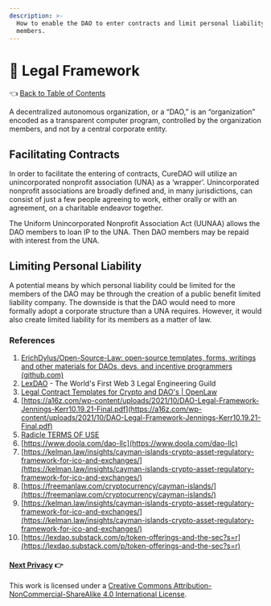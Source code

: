 ```yaml
---
description: >-
  How to enable the DAO to enter contracts and limit personal liability for DAO
  members.
---
```


# 📔 Legal Framework

👈 [Back to Table of Contents](../)

A decentralized autonomous organization, or a “DAO,” is an “organization” encoded as a transparent computer program, controlled by the organization members, and not by a central corporate entity.

## Facilitating Contracts

In order to facilitate the entering of contracts, CureDAO will utilize an unincorporated nonprofit association (UNA) as a ‘wrapper’. Unincorporated nonprofit associations are broadly defined and, in many jurisdictions, can consist of just a few people agreeing to work, either orally or with an agreement, on a charitable endeavor together.

The Uniform Unincorporated Nonprofit Association Act (UUNAA) allows the DAO members to loan IP to the UNA. Then DAO members may be repaid with interest from the UNA.

## Limiting Personal Liability

A potential means by which personal liability could be limited for the members of the DAO may be through the creation of a public benefit limited liability company. The downside is that the DAO would need to more formally adopt a corporate structure than a UNA requires. However, it would also create limited liability for its members as a matter of law.

### References

1. [ErichDylus/Open-Source-Law: open-source templates, forms, writings and other materials for DAOs, devs, and incentive programmers (github.com)](https://github.com/ErichDylus/Open-Source-Law)
2. [LexDAO](https://www.lexdao.coop) - The World's First Web 3 Legal Engineering Guild
3. [Legal Contract Templates for Crypto and DAO's | OpenLaw](https://lib.openlaw.io/web/default/search/general)
4. [https://a16z.com/wp-content/uploads/2021/10/DAO-Legal-Framework-Jennings-Kerr10.19.21-Final.pdf](https://a16z.com/wp-content/uploads/2021/10/DAO-Legal-Framework-Jennings-Kerr10.19.21-Final.pdf)
5. [Radicle TERMS OF USE](https://radicle.xyz/terms.html)
6. [https://www.doola.com/dao-llc](https://www.doola.com/dao-llc)
7. [https://kelman.law/insights/cayman-islands-crypto-asset-regulatory-framework-for-ico-and-exchanges/](https://kelman.law/insights/cayman-islands-crypto-asset-regulatory-framework-for-ico-and-exchanges/)
8. [https://freemanlaw.com/cryptocurrency/cayman-islands/](https://freemanlaw.com/cryptocurrency/cayman-islands/)
9. [https://kelman.law/insights/cayman-islands-crypto-asset-regulatory-framework-for-ico-and-exchanges/](https://kelman.law/insights/cayman-islands-crypto-asset-regulatory-framework-for-ico-and-exchanges/)
10. [https://lexdao.substack.com/p/token-offerings-and-the-sec?s=r](https://lexdao.substack.com/p/token-offerings-and-the-sec?s=r)

#### [Next Privacy](9-privacy.md) 👉

This work is licensed under a [Creative Commons Attribution-NonCommercial-ShareAlike 4.0 International License](http://creativecommons.org/licenses/by-nc-sa/4.0/).
